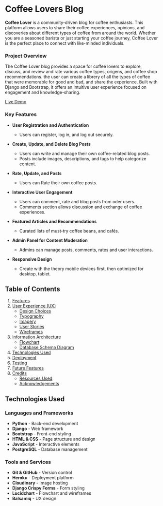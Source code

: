 # Coffee Lovers Blog


**Coffee Lover** is a community-driven blog for coffee enthusiasts. This platform allows users to share their coffee experiences, opinions, and discoveries about different types of coffee from around the world. Whether you are a seasoned barista or just starting your coffee journey, Coffee Lover is the perfect place to connect with like-minded individuals.

### Project Overview

The Coffee Lover blog provides a space for coffee lovers to explore, discuss, and review and rate various coffee types, origens, and coffee shop recommendations. the user can create a librery of all the types of coffee that were memorable for good and bad, and share the experience. Built with Django and Bootstrap, it offers an intuitive user experience focused on engagement and knowledge-sharing.


[Live Demo](https://coffee-blog-club-f5fa03120763.herokuapp.com/blog/profile/)

### Key Features

- **User Registration and Authentication**
  - Users can register, log in, and log out securely.

- **Create, Update, and Delete Blog Posts**
  - Users can write and manage their own coffee-related blog posts.
  - Posts include images, descriptions, and tags to help categorize content.

- **Rate, Update, and  Posts**
  - Users can Rate their own coffee posts.

- **Interactive User Engagement**
  - Users can comment, rate and blog posts from oder users.
  - Comments section allows discussion and exchange of coffee experiences.

- **Featured Articles and Recommendations**
  - Curated lists of must-try coffee beans, and cafés.

- **Admin Panel for Content Moderation**
  - Admins can manage posts, comments, rates and user interactions.

- **Responsive Design**
  - Create with the theory mobile devices first, then optimized for desktop, tablet.

## Table of Contents

1. [Features](#features)
2. [User Experience (UX)](#user-experience-ux)
   - [Design Choices](#design-choices)
   - [Typography](#typography)
   - [Imagery](#imagery)
   - [User Stories](#user-stories)
   - [Wireframes](#wireframes)
3. [Information Architecture](#information-architecture)
   - [Flowchart](#flowchart)
   - [Database Schema Diagram](#database-schema-diagram)
4. [Technologies Used](#technologies-used)
5. [Deployment](#deployment)
6. [Testing](#testing)
7. [Future Features](#future-features)
8. [Credits](#credits)
   - [Resources Used](#resources-used)
   - [Acknowledgements](#acknowledgements)

## Technologies Used

### Languages and Frameworks

- **Python** - Back-end development
- **Django** - Web framework
- **Bootstrap** - Front-end styling
- **HTML & CSS** - Page structure and design
- **JavaScript** - Interactive elements
- **PostgreSQL** - Database management

### Tools and Services

- **Git & GitHub** - Version control
- **Heroku** - Deployment platform
- **Cloudinary** - Image hosting
- **Django Crispy Forms** - Form styling
- **Lucidchart** - Flowchart and wireframes
- **Balsamiq** - UX design


